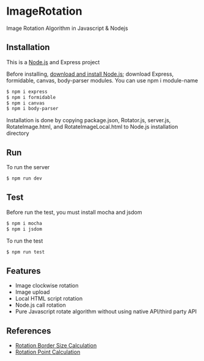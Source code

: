 # ImageRotation
Image Rotation Algorithm in Javascript &amp; Nodejs

## Installation

This is a [Node.js](https://nodejs.org/en/) and Express project

Before installing, [download and install Node.js](https://nodejs.org/en/download/); download Express, formidable, canvas, body-parser modules. 
You can use npm i module-name
```bash
$ npm i express
$ npm i formidable
$ npm i canvas
$ npm i body-parser
```
Installation is done by copying package.json, Rotator.js, server.js, RotateImage.html, and RotateImageLocal.html to Node.js installation directory

## Run

  To run the server

```bash
$ npm run dev
```

## Test

Before run the test, you must install mocha and jsdom
```bash
$ npm i mocha
$ npm i jsdom
```
To run the test
```bash
$ npm run test
```

## Features

  * Image clockwise rotation
  * Image upload
  * Local HTML script rotation
  * Node.js call rotation
  * Pure Javascript rotate algorithm without using native API/third party API
  
## References

  * [Rotation Border Size Calculation](https://iiif.io/api/annex/notes/rotation/)
  * [Rotation Point Calculation](https://medium.com/possible-cee/geometry-done-right-with-js-16706b33e88)
